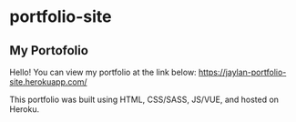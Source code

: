 # portfolio-site

## My Portofolio

Hello! You can view my portfolio at the link below:
https://jaylan-portfolio-site.herokuapp.com/

This portfolio was built using HTML, CSS/SASS, JS/VUE, and hosted on Heroku.
